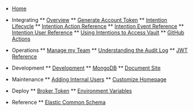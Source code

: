 <!-- docs/_sidebar.md -->

* [Home](/)

* Integrating
** [Overview](/dev_integrate_overview.md)
** [Generate Account Token](/dev_account_token.md)
** [Intention Lifecycle](/dev_intention_lifecycle.md)
** [Intention Action Reference](/dev_intention_actions.md)
** [Intention Event Reference](/dev_intention_event.md)
** [Intention User Reference](/dev_intention_user.md)
** [Using Intentions to Access Vault](/dev_intention_usage.md)
** [GitHub Actions](/github_actions.md)

* Operations
** [Manage my Team](/ops_manage_team.md)
** [Understanding the Audit Log](/audit.md)
** [JWT Reference](/operations_jwt.md)

* Development
** [Development](/development.md)
** [MongoDB](/dev_mongodb.md)
** [Document Site](/dev_docsite.md)

* Maintenance
** [Adding Internal Users](/operations_internal_user.md)
** [Customize Homepage](/dev_customize_connections.md)

* Deploy
** [Broker Token](/dev_broker_token.md)
** [Environment Variables](/dev_env_vars.md)

* Reference
** [Elastic Common Schema](https://www.elastic.co/guide/en/ecs/current/ecs-reference.html)